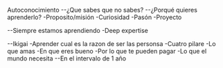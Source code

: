 Autoconocimiento
--¿Que sabes que no sabes?
--¿Porqué quieres aprenderlo?
	-Proposito/misión
	-Curiosidad
	-Pasón
	-Proyecto

--Siempre estamos aprendiendo
	-Deep expertise

--Ikigai
	-Aprender cual es la razon de ser las personsa
	-Cuatro pilare
		-Lo que amas
		-En que eres bueno
		-Por lo que te pueden pagar
		-Lo que el mundo necesita
--En el intervalo de 1 año
